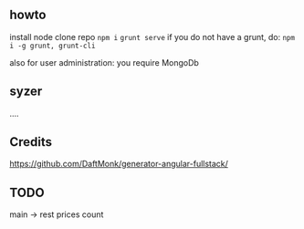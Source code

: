 howto
-----
install node
clone repo
`npm i`
`grunt serve`
if you do not have a grunt, do:
`npm i -g grunt, grunt-cli`

also for user administration:
you require MongoDb


syzer
------
....

Credits
--------
https://github.com/DaftMonk/generator-angular-fullstack/


TODO
----
main -> rest prices count
